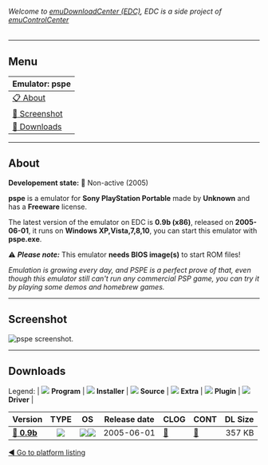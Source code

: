 ###### Welcome to [emuDownloadCenter (EDC)](https://github.com/PhoenixInteractiveNL/emuDownloadCenter/wiki/), EDC is a side project of [emuControlCenter](https://github.com/PhoenixInteractiveNL/emuControlCenter/wiki/)
***
## Menu
| **Emulator: pspe** |
|:---------|
| [:clipboard: About](#about) |
| [:sunrise: Screenshot](#screenshot) |
| [:floppy_disk: Downloads](#downloads) |
***
## About
**Developement state:** :red_circle: Non-active (2005)

**pspe** is a emulator for **Sony PlayStation Portable** made by **Unknown** and has a **Freeware** license.

The latest version of the emulator on EDC is **0.9b (x86)**, released on **2005-06-01**, it runs on **Windows XP,Vista,7,8,10**, you can start this emulator with **pspe.exe**.

:warning: _**Please note:**_ This emulator **needs BIOS image(s)** to start ROM files!

_Emulation is growing every day, and PSPE is a perfect prove of that, even though this emulator still can't run any commercial PSP game, you can try it by playing some demos and homebrew games._
***
## Screenshot
![](https://raw.githubusercontent.com/PhoenixInteractiveNL/emuDownloadCenter/master/hooks/pspe/emulator_screen_01.jpg "pspe screenshot.")
***
## Downloads
Legend:
| ![](https://raw.githubusercontent.com/wiki/PhoenixInteractiveNL/emuDownloadCenter/images_misc/icon_program_24.png) **Program** | 
![](https://raw.githubusercontent.com/wiki/PhoenixInteractiveNL/emuDownloadCenter/images_misc/icon_installer_24.png) **Installer** | 
![](https://raw.githubusercontent.com/wiki/PhoenixInteractiveNL/emuDownloadCenter/images_misc/icon_source_code_24.png) **Source** | 
![](https://raw.githubusercontent.com/wiki/PhoenixInteractiveNL/emuDownloadCenter/images_misc/icon_extra_24.png) **Extra** | 
![](https://raw.githubusercontent.com/wiki/PhoenixInteractiveNL/emuDownloadCenter/images_misc/icon_plugin_24.png) **Plugin** | 
![](https://raw.githubusercontent.com/wiki/PhoenixInteractiveNL/emuDownloadCenter/images_misc/icon_driver_24.png) **Driver** | 
 
| Version  | TYPE | OS | Release date  | CLOG | CONT | DL Size  |
|:---------|:----:|:--:|:-------------:|:-----|:-----|---------:|
| [:floppy_disk: **0.9b**](https://github.com/PhoenixInteractiveNL/edc-repo0006/raw/master/pspe/0.9b.7z) | ![](https://raw.githubusercontent.com/wiki/PhoenixInteractiveNL/emuDownloadCenter/images_misc/icon_program_24.png) | ![](https://raw.githubusercontent.com/wiki/PhoenixInteractiveNL/emuDownloadCenter/images_misc/logo_windows_24.png)![](https://raw.githubusercontent.com/wiki/PhoenixInteractiveNL/emuDownloadCenter/images_misc/icon_32-bit_24.png) | 2005-06-01 | [:page_facing_up:](https://github.com/PhoenixInteractiveNL/edc-repo0006/blob/master/pspe/0.9b_changelog.txt) | [:mag_right:](https://github.com/PhoenixInteractiveNL/edc-repo0006/blob/master/pspe/0.9b_contents.txt) | 357 KB |

[:arrow_backward: Go to platform listing](https://github.com/PhoenixInteractiveNL/emuDownloadCenter/wiki/EDC-Platform-List)
